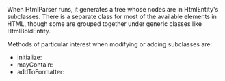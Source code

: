 <html>When HtmlParser runs, it generates a tree whose nodes are in HtmlEntity's subclasses.  There is a separate class for most of the available elements in HTML, though some are grouped together under generic classes like HtmlBoldEntity.

Methods of particular interest when modifying or adding subclasses are:
<ul>
<li>initialize:
<li>mayContain:
<li>addToFormatter:
</ul>
